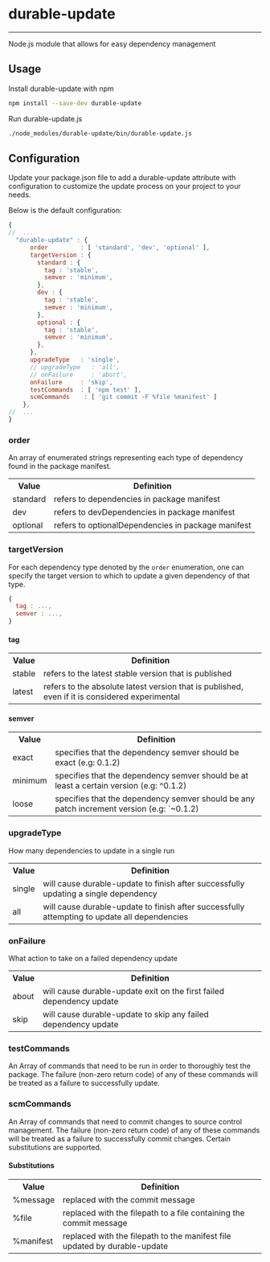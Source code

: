 # durable-update
- - -

Node.js module that allows for easy dependency management

## Usage

Install durable-update with npm

````bash
npm install --save-dev durable-update
````

Run durable-update.js

````bash
./node_modules/durable-update/bin/durable-update.js
````

## Configuration

Update your package.json file to add a durable-update attribute with configuration to customize the update process on your project to your needs.

Below is the default configuration:

````javascript
{
//  ...
  "durable-update" : {
      order         : [ 'standard', 'dev', 'optional' ],
      targetVersion : {
        standard : {
          tag : 'stable',
          semver : 'minimum',
        },
        dev : {
          tag : 'stable',
          semver : 'minimum',
        },
        optional : {
          tag : 'stable',
          semver : 'minimum',
        },
      },
      upgradeType   : 'single',
      // upgradeType   : 'all',
      // onFailure     : 'abort',
      onFailure     : 'skip',
      testCommands  : [ 'npm test' ],
      scmCommands    : [ 'git commit -F %file %manifest' ]
    },
//  ...
}
````

### order

An array of enumerated strings representing each type of dependency found in the package manifest.

<table>
    <tr><th>Value</th><th>Definition</th></tr>
    <tr><td>standard</td><td>refers to dependencies in package manifest</td></tr>
	<tr><td>dev</td><td>refers to devDependencies in package manifest</td></tr>
	<tr><td>optional</td><td>refers to optionalDependencies in package manifest</td></tr>
</table>

### targetVersion

For each dependency type denoted by the `order` enumeration, one can specify the target version to which to update a given dependency of that type.

````javascript
{
  tag : ...,
  semver : ...,
}

````
#### tag

<table>
    <tr><th>Value</th><th>Definition</th></tr>
    <tr><td>stable</td><td>refers to the latest stable version that is published</td></tr>
	<tr><td>latest</td><td>refers to the absolute latest version that is published, even if it is considered experimental</td></tr>
</table>

#### semver

<table>
    <tr><th>Value</th><th>Definition</th></tr>
    <tr><td>exact</td><td>specifies that the dependency semver should be exact (e.g: 0.1.2)</td></tr>
	<tr><td>minimum</td><td>specifies that the dependency semver should be at least a certain version (e.g: ^0.1.2)</td></tr>
	<tr><td>loose</td><td>specifies that the dependency semver should be any patch increment version (e.g: `~0.1.2)</td></tr>
</table>

### upgradeType

How many dependencies to update in a single run

<table>
    <tr><th>Value</th><th>Definition</th></tr>
    <tr><td>single</td><td>will cause durable-update to finish after successfully updating a single dependency</td></tr>
	<tr><td>all</td><td>will cause durable-update to finish after successfully attempting to update all dependencies</td></tr>
</table>

### onFailure

What action to take on a failed dependency update

<table>
    <tr><th>Value</th><th>Definition</th></tr>
    <tr><td>about</td><td>will cause durable-update exit on the first failed dependency update</td></tr>
	<tr><td>skip</td><td>will cause durable-update to skip any failed dependency update</td></tr>
</table>

### testCommands

An Array of commands that need to be run in order to thoroughly test the package. The failure (non-zero return code) of any of these commands will be treated as a failure to successfully update.

### scmCommands

An Array of commands that need to commit changes to source control management. The failure (non-zero return code) of any of these commands will be treated as a failure to successfully commit changes. Certain substitutions are supported.

#### Substitutions

<table>
    <tr><th>Value</th><th>Definition</th></tr>
    <tr><td>%message</td><td>replaced with the commit message</td></tr>
	<tr><td>%file</td><td>replaced with the filepath to a file containing the commit message</td></tr>
	<tr><td>%manifest</td><td>replaced with the filepath to the manifest file updated by durable-update</td></tr>
</table>